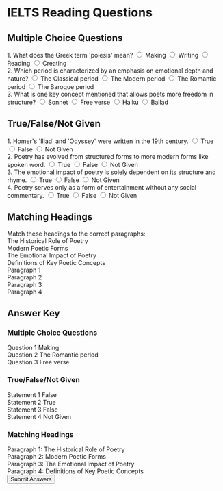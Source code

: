 # IELTS Reading Questions

## Multiple Choice Questions

<div class="question-section" id="multiple-choice">
<div class="question" data-type="multiple-choice" data-id="1">
1. What does the Greek term 'poiesis' mean?
<label class="option"><input type="radio" name="mc-1" value="Making"> Making</label>
<label class="option"><input type="radio" name="mc-1" value="Writing"> Writing</label>
<label class="option"><input type="radio" name="mc-1" value="Reading"> Reading</label>
<label class="option"><input type="radio" name="mc-1" value="Creating"> Creating</label>
</div>

<div class="question" data-type="multiple-choice" data-id="2">
2. Which period is characterized by an emphasis on emotional depth and nature?
<label class="option"><input type="radio" name="mc-2" value="The Classical period"> The Classical period</label>
<label class="option"><input type="radio" name="mc-2" value="The Modern period"> The Modern period</label>
<label class="option"><input type="radio" name="mc-2" value="The Romantic period"> The Romantic period</label>
<label class="option"><input type="radio" name="mc-2" value="The Baroque period"> The Baroque period</label>
</div>

<div class="question" data-type="multiple-choice" data-id="3">
3. What is one key concept mentioned that allows poets more freedom in structure?
<label class="option"><input type="radio" name="mc-3" value="Sonnet"> Sonnet</label>
<label class="option"><input type="radio" name="mc-3" value="Free verse"> Free verse</label>
<label class="option"><input type="radio" name="mc-3" value="Haiku"> Haiku</label>
<label class="option"><input type="radio" name="mc-3" value="Ballad"> Ballad</label>
</div>

</div>

## True/False/Not Given

<div class="question-section" id="true-false">
<div class="question" data-type="true-false" data-id="1">
1. Homer's 'Iliad' and 'Odyssey' were written in the 19th century.
<label class="option"><input type="radio" name="tf-1" value="True"> True</label>
                <label class="option"><input type="radio" name="tf-1" value="False"> False</label>
                <label class="option"><input type="radio" name="tf-1" value="Not Given"> Not Given</label>
            </div>

<div class="question" data-type="true-false" data-id="2">
2. Poetry has evolved from structured forms to more modern forms like spoken word.
<label class="option"><input type="radio" name="tf-2" value="True"> True</label>
                <label class="option"><input type="radio" name="tf-2" value="False"> False</label>
                <label class="option"><input type="radio" name="tf-2" value="Not Given"> Not Given</label>
            </div>

<div class="question" data-type="true-false" data-id="3">
3. The emotional impact of poetry is solely dependent on its structure and rhyme.
<label class="option"><input type="radio" name="tf-3" value="True"> True</label>
                <label class="option"><input type="radio" name="tf-3" value="False"> False</label>
                <label class="option"><input type="radio" name="tf-3" value="Not Given"> Not Given</label>
            </div>

<div class="question" data-type="true-false" data-id="4">
4. Poetry serves only as a form of entertainment without any social commentary.
<label class="option"><input type="radio" name="tf-4" value="True"> True</label>
                <label class="option"><input type="radio" name="tf-4" value="False"> False</label>
                <label class="option"><input type="radio" name="tf-4" value="Not Given"> Not Given</label>
            </div>

</div>

## Matching Headings

<div class="question-section" id="matching">
Match these headings to the correct paragraphs:

<div class="matching-container">
<div class="headings-list">
<div class="heading" draggable="true" data-id="1">The Historical Role of Poetry</div>
<div class="heading" draggable="true" data-id="2">Modern Poetic Forms</div>
<div class="heading" draggable="true" data-id="3">The Emotional Impact of Poetry</div>
<div class="heading" draggable="true" data-id="4">Definitions of Key Poetic Concepts</div>
</div>
<div class="paragraph-slots">
<div class="slot" data-slot="1">Paragraph 1</div>
<div class="slot" data-slot="2">Paragraph 2</div>
<div class="slot" data-slot="3">Paragraph 3</div>
<div class="slot" data-slot="4">Paragraph 4</div>
</div>
</div>
</div>

<div id="answer-key" class="hidden">
<div class="answer-key-container">
<h2 class="text-xl font-bold mb-4">Answer Key</h2>
<div class="answer-section">
<h3 class="font-semibold mb-2">Multiple Choice Questions</h3>
<div class="answer-item" data-answer-type="mc" data-id="1">
<span class="question-number">Question 1</span>&nbsp;Making
</div>
<div class="answer-item" data-answer-type="mc" data-id="2">
<span class="question-number">Question 2</span>&nbsp;The Romantic period
</div>
<div class="answer-item" data-answer-type="mc" data-id="3">
<span class="question-number">Question 3</span>&nbsp;Free verse
</div>
</div>
<div class="answer-section">
<h3 class="font-semibold mb-2">True/False/Not Given</h3>
<div class="answer-item" data-answer-type="tf" data-id="1">
<span class="question-number">Statement 1</span>&nbsp;False
</div>
<div class="answer-item" data-answer-type="tf" data-id="2">
<span class="question-number">Statement 2</span>&nbsp;True
</div>
<div class="answer-item" data-answer-type="tf" data-id="3">
<span class="question-number">Statement 3</span>&nbsp;False
</div>
<div class="answer-item" data-answer-type="tf" data-id="4">
<span class="question-number">Statement 4</span>&nbsp;Not Given
</div>
</div>
<div class="answer-section">
<h3 class="font-semibold mb-2">Matching Headings</h3>
<div class="matching-answers">
<div class="answer-item">Paragraph 1: The Historical Role of Poetry</div>
<div class="answer-item">Paragraph 2: Modern Poetic Forms</div>
<div class="answer-item">Paragraph 3: The Emotional Impact of Poetry</div>
<div class="answer-item">Paragraph 4: Definitions of Key Poetic Concepts</div>
</div>
</div>
</div>
</div>

<div class="controls-container">
<button id="submit-answers" class="submit-btn">Submit Answers</button>
<div id="score-display" class="hidden"></div>
</div>
